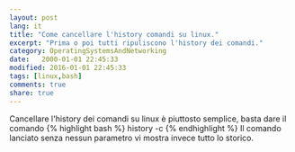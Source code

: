 ```yaml
--- 
layout: post
lang: it
title: "Come cancellare l'history comandi su linux."
excerpt: "Prima o poi tutti ripuliscono l'history dei comandi."
category: OperatingSystemsAndNetworking
date:   2000-01-01 22:45:33
modified: 2016-01-01 22:45:33
tags: [linux,bash]
comments: true
share: true
---
```


Cancellare l'history dei comandi su linux è piuttosto semplice, basta dare il comando
{% highlight bash %}
history -c
{% endhighlight %}
Il comando lanciato senza nessun parametro vi mostra invece tutto lo storico.
